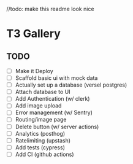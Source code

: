 //todo: make this readme look nice

# T3 Gallery

## TODO 

-[ ] Make it Deploy
-[ ] Scaffold basic ui with mock data
-[ ] Actually set up a database (versel postgres)
-[ ] Attach database to UI
-[ ] Add Authentication (w/ clerk)
-[ ] Add image upload
-[ ] Error management (w/ Sentry)
-[ ] Routing/image page
-[ ] Delete button (w/ server actions)
-[ ] Analytics (posthog)
-[ ] Ratelimiting (upstash)
-[ ] Add tests (cypress)
-[ ] Add CI (github actions)
